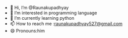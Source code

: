 - 👋 Hi, I’m @Raunakupadhyay
- 👀 I’m interested in programming language
- 🌱 I’m currently learning python
- 📫 How to reach me :raunakupadhyay527@gmail.com
- 😄 Pronouns:him

<!---
Raunakupadhyay/Raunakupadhyay is a ✨ special ✨ repository because its `README.md` (this file) appears on your GitHub profile.
You can click the Preview link to take a look at your changes.
--->
